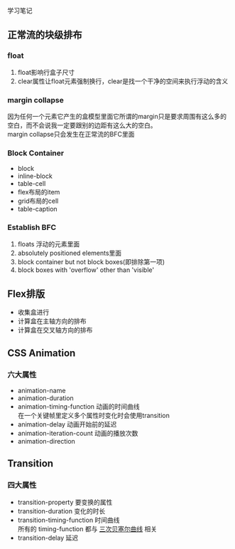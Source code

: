 学习笔记

## 正常流的块级排布

### float

1. float影响行盒子尺寸
2. clear属性让float元素强制换行，clear是找一个干净的空间来执行浮动的含义

### margin collapse

因为任何一个元素它产生的盒模型里面它所谓的margin只是要求周围有这么多的空白，而不会说我一定要跟别的边距有这么大的空白。  
margin collapse只会发生在正常流的BFC里面

### Block Container
- block
- inline-block
- table-cell
- flex布局的item
- grid布局的cell
- table-caption

### Establish BFC
1. floats 浮动的元素里面
2. absolutely positioned elements里面
3. block container but not block boxes(即排除第一项)
4. block boxes with 'overflow' other than 'visible'


## Flex排版

- 收集盒进行
- 计算盒在主轴方向的排布
- 计算盒在交叉轴方向的排布


## CSS Animation

### 六大属性

- animation-name
- animation-duration
- animation-timing-function 动画的时间曲线  
在一个关键帧里定义多个属性时变化时会使用transition
- animation-delay 动画开始前的延迟
- animation-iteration-count 动画的播放次数
- animation-direction


## Transition

### 四大属性

- transition-property 要变换的属性
- transition-duration 变化的时长
- transition-timing-function 时间曲线  
所有的 timing-function 都与 [三次贝塞尔曲线](http://cubic-bezier.com) 相关
- transition-delay 延迟

